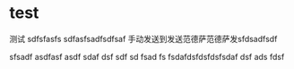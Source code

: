 # test
测试
sdfsfasfs
sdfasfsadfsdfsaf
手动发送到发送范德萨范德萨发sfdsadfsdf

sfsadf
asdfasf
asdf
sdaf
dsf
sdf
sd
fsad
fs
fsdafdsfdsfdsfsdaf
dsf
ads
fdsf
